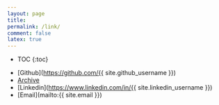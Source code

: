 ```yaml
---
layout: page
title:
permalink: /link/
comment: false
latex: true
---
```

* TOC
{:toc}

- [Github](https://github.com/{{ site.github_username }})
- [Archive](https://docs.dgpr.me)
- [Linkedin](https://www.linkedin.com/in/{{ site.linkedin_username }})
- [Email](mailto:{{ site.email }})